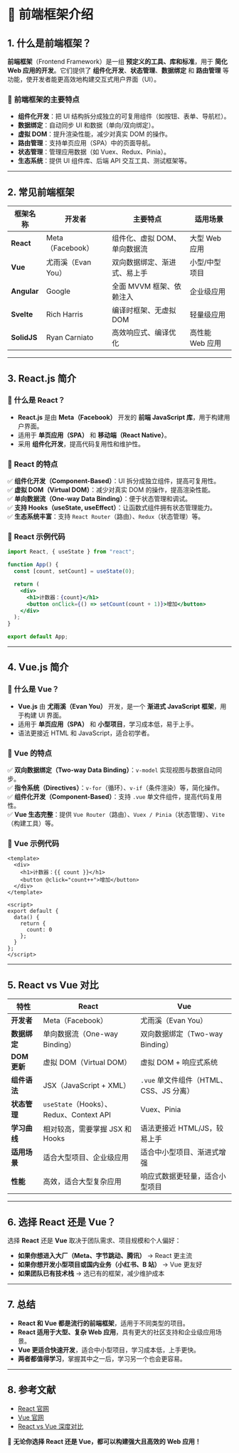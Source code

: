 # 🚀 前端框架介绍

## 1. 什么是前端框架？
**前端框架**（Frontend Framework）是一组 **预定义的工具、库和标准**，用于 **简化 Web 应用的开发**。它们提供了 **组件化开发**、**状态管理**、**数据绑定** 和 **路由管理** 等功能，使开发者能更高效地构建交互式用户界面（UI）。

### 🔹 **前端框架的主要特点**
- **组件化开发**：把 UI 结构拆分成独立的可复用组件（如按钮、表单、导航栏）。
- **数据绑定**：自动同步 UI 和数据（单向/双向绑定）。
- **虚拟 DOM**：提升渲染性能，减少对真实 DOM 的操作。
- **路由管理**：支持单页应用（SPA）中的页面导航。
- **状态管理**：管理应用数据（如 Vuex、Redux、Pinia）。
- **生态系统**：提供 UI 组件库、后端 API 交互工具、测试框架等。

---

## 2. 常见前端框架

| 框架名称 | 开发者 | 主要特点 | 适用场景 |
|---------|--------|---------|---------|
| **React** | Meta（Facebook） | 组件化、虚拟 DOM、单向数据流 | 大型 Web 应用 |
| **Vue** | 尤雨溪（Evan You） | 双向数据绑定、渐进式、易上手 | 小型/中型项目 |
| **Angular** | Google | 全面 MVVM 框架、依赖注入 | 企业级应用 |
| **Svelte** | Rich Harris | 编译时框架、无虚拟 DOM | 轻量级应用 |
| **SolidJS** | Ryan Carniato | 高效响应式、编译优化 | 高性能 Web 应用 |

---

## 3. React.js 简介
### 🔹 **什么是 React？**
- **React.js** 是由 **Meta（Facebook）** 开发的 **前端 JavaScript 库**，用于构建用户界面。
- 适用于 **单页应用（SPA）** 和 **移动端（React Native）**。
- 采用 **组件化开发**，提高代码复用性和维护性。

### 🔹 **React 的特点**
✅ **组件化开发（Component-Based）**：UI 拆分成独立组件，提高可复用性。  
✅ **虚拟 DOM（Virtual DOM）**：减少对真实 DOM 的操作，提高渲染性能。  
✅ **单向数据流（One-way Data Binding）**：便于状态管理和调试。  
✅ **支持 Hooks（useState, useEffect）**：让函数式组件拥有状态管理能力。  
✅ **生态系统丰富**：支持 `React Router`（路由）、`Redux`（状态管理）等。

### 🔹 **React 示例代码**
```jsx
import React, { useState } from "react";

function App() {
  const [count, setCount] = useState(0);

  return (
    <div>
      <h1>计数器：{count}</h1>
      <button onClick={() => setCount(count + 1)}>增加</button>
    </div>
  );
}

export default App;
```

---

## 4. Vue.js 简介

### 🔹 **什么是 Vue？**
- **Vue.js** 由 **尤雨溪（Evan You）** 开发，是一个 **渐进式 JavaScript 框架**，用于构建 UI 界面。
- 适用于 **单页应用（SPA）** 和 **小型项目**，学习成本低，易于上手。
- 语法更接近 HTML 和 JavaScript，适合初学者。

### 🔹 **Vue 的特点**
✅ **双向数据绑定（Two-way Data Binding）**：`v-model` 实现视图与数据自动同步。  
✅ **指令系统（Directives）**：`v-for`（循环）、`v-if`（条件渲染）等，简化操作。  
✅ **组件化开发（Component-Based）**：支持 `.vue` 单文件组件，提高代码复用性。  
✅ **Vue 生态完整**：提供 `Vue Router`（路由）、`Vuex / Pinia`（状态管理）、`Vite`（构建工具）等。  

### 🔹 **Vue 示例代码**
```vue
<template>
  <div>
    <h1>计数器：{{ count }}</h1>
    <button @click="count++">增加</button>
  </div>
</template>

<script>
export default {
  data() {
    return {
      count: 0
    };
  }
};
</script>
```

---

## 5. React vs Vue 对比

| 特性  | **React**  | **Vue**  |
|---------|------------|------------|
| **开发者** | Meta（Facebook） | 尤雨溪（Evan You） |
| **数据绑定** | 单向数据流（One-way Binding） | 双向数据绑定（Two-way Binding） |
| **DOM 更新** | 虚拟 DOM（Virtual DOM） | 虚拟 DOM + 响应式系统 |
| **组件语法** | JSX（JavaScript + XML） | `.vue` 单文件组件（HTML、CSS、JS 分离） |
| **状态管理** | `useState`（Hooks）、Redux、Context API | Vuex、Pinia |
| **学习曲线** | 相对较高，需要掌握 JSX 和 Hooks | 语法更接近 HTML/JS，较易上手 |
| **适用场景** | 适合大型项目、企业级应用 | 适合中小型项目、渐进式增强 |
| **性能** | 高效，适合大型复杂应用 | 响应式数据更轻量，适合小型项目 |

---

## 6. 选择 React 还是 Vue？
选择 **React** 还是 **Vue** 取决于团队需求、项目规模和个人偏好：
- **如果你想进入大厂（Meta、字节跳动、腾讯）** → React 更主流
- **如果你想开发小型项目或国内业务（小红书、B 站）** → Vue 更友好
- **如果团队已有技术栈** → 选已有的框架，减少维护成本

---

## 7. 总结
- **React 和 Vue 都是流行的前端框架**，适用于不同类型的项目。
- **React 适用于大型、复杂 Web 应用**，具有更大的社区支持和企业级应用场景。
- **Vue 更适合快速开发**，适合中小型项目，学习成本低，上手更快。
- **两者都值得学习**，掌握其中之一后，学习另一个也会更容易。

---

## 8. 参考文献
- [React 官网](https://react.dev/)
- [Vue 官网](https://vuejs.org/)
- [React vs Vue 深度对比](https://www.educative.io/blog/react-vs-vue)

🚀 **无论你选择 React 还是 Vue，都可以构建强大且高效的 Web 应用！**
